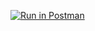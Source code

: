 [![Run in Postman](https://run.pstmn.io/button.svg)](https://app.getpostman.com/run-collection/274a24765cbc8d576207)
